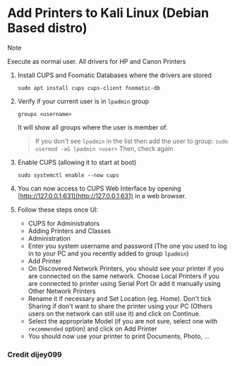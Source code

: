 # Add Printers to Kali Linux (Debian Based distro)

> [!NOTE]
> Execute as normal user.
> All drivers for HP and Canon Printers

1. Install CUPS and Foomatic Databases where the drivers are stored
   ```
   sudo apt install cups cups-client foomatic-db
   ```

2. Verify if your current user is in `lpadmin` group
   ```
   groups <username>
   ```
   It will show all groups where the user is member of.
   > If you don't see `lpadmin` in the list then add the user to group: `sudo usermod -aG lpadmin <user>`
   > Then, check again

3. Enable CUPS (allowing it to start at boot)
   ```
   sudo systemctl enable --now cups
   ```

4. You can now access to CUPS Web Interface by opening [http://127.0.0.1:631](http://127.0.0.1:631) in a web browser.

5. Follow these steps once UI:
   - CUPS for Administrators
   - Adding Printers and Classes
   - Administration
   - Enter you system username and password (The one you used to log in to your PC and you recently added to group `lpadmin`)
   - Add Printer
   - On Discovered Network Printers, you should see your printer if you are connected on the same network.
     Choose Local Printers if you are connected to printer using Serial Port
     Or add it manually using Other Network Printers
   - Rename it if necessary and Set Location (eg. Home). Don't tick Sharing if don't want to share the printer using your PC (Others users on the network can still use it) and click on Continue.
   - Select the appropriate Model (if you are not sure, select one with `recommended` option) and click on Add Printer
   - You should now use your printer to print Documents, Photo, ...


### Credit dijey099
